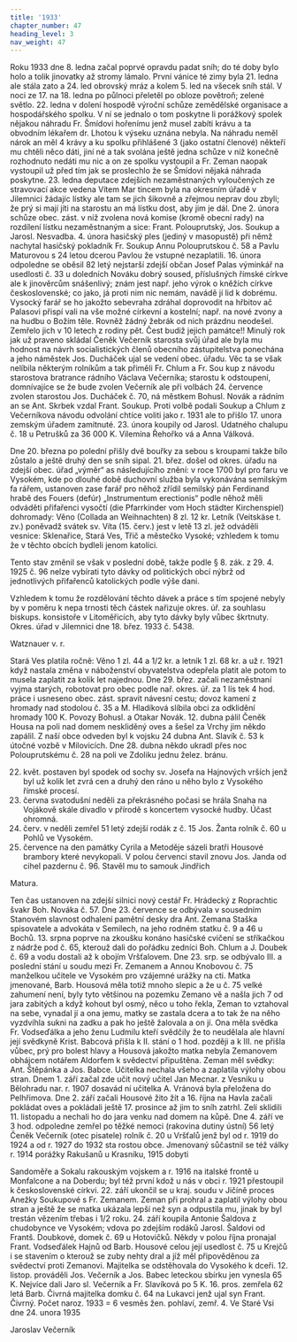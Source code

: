 ```yaml
---
title: '1933'
chapter_number: 47
heading_level: 3
nav_weight: 47
---
```



Roku 1933 dne 8. ledna začal poprvé opravdu padat sníh; do té doby bylo holo a tolik jinovatky až
stromy lámalo. První vánice té zimy byla 21. ledna ale stála zato a 24. led obrovský mráz a kolem 5. led­
na všecek sníh stál. V noci ze 17. na 18. ledna po půlnoci přeletěl po obloze povětroň; zelené světlo.
22. ledna v dolení hospodě výroční schůze zemědělské organisace a hospodářského spolku. V ní
se jednalo o tom poskytne li porážkový spolek nějakou náhradu Fr. Šmídovi hořenímu jenž musel
zabíti krávu a ta obvodním lékařem dr. Lhotou k výseku uznána nebyla. Na náhradu neměl nárok
an měl 4 krávy a ku spolku přihlášené 3 (jako ostatní členové) někteří mu chtěli něco dáti, jiní né
a tak svolána ještě jedna schůze v níž konečně rozhodnuto nedáti mu nic a on ze spolku vystoupil
a Fr. Zeman naopak vystoupil už před tím jak se proslechlo že se Šmídovi nějaká náhrada poskytne.
23. ledna deputace zdejších nezaměstnaných vyloučených ze stravovací akce vedena Vítem Mar­
tincem byla na okresním úřadě v Jilemnici žádajíc lístky ale tam se jich šikovně a zřejmou neprav­
dou zbyli; že prý si mají jíti na starostu an má lístku dost, aby jim je dál.
Dne 2. února schůze obec. zást. v níž zvolena nová komise (kromě obecní rady) na rozdílení
lístku nezaměstnaným a sice: Frant. Polouprutský, Jos. Soukup a Jarosl. Nesvadba.
4. února hasičský ples (jediný v masopustě) při němž nachytal hasičský pokladník Fr. Soukup
Annu Polouprutskou č. 58 a Pavlu Maturovou s 24 letou dcerou Pavlou že vstupné nezaplatili.
16. února odpoledne se oběsil 82 letý nejstarší zdejší občan Josef Palas výminkář na usedlosti č. 33
u doledních Nováku dobrý soused, příslušných římské církve ale k jinověrcům snášenlivý; znám jest
např. jeho výrok o kněžích církve československé; co jako, já proti nim nic nemám, navádě jí lid
k dobrému. Vysocký farář se ho jakožto sebevraha zdráhal doprovodit na hřbitov ač Palasovi přispí­
vali na vše možné církevní a kostelní; např. na nové zvony a na hudbu o Božím těle. Rovněž žádný
žebrák od nich prázdnu neodešel. Zemřelo jich v 10 letech z rodiny pět. Čest budiž jejich památce!!
Minulý rok jak už praveno skládal Čeněk Večerník starosta svůj úřad ale byla mu hodnost na
návrh socialistických členů obecního zástupitelstva ponechána a jeho náměstek Jos. Ducháček ujal
se vedení obec. úřadu. Věc ta se však nelíbila některým rolníkům a tak přiměli Fr. Chlum a Fr. Sou­
kup z návodu starostova bratrance rádního Václava Večerníka; starostu k odstoupení, domnívajíce
se že bude zvolen Večerník ale při volbách 24. července zvolen starostou Jos. Ducháček č. 70, ná­
městkem Bohusl. Novák a rádním an se Ant. Skrbek vzdal Frant. Soukup. Proti volbě podali Soukup
a Chlum z Večerníkova návodu odvolání chtíce voliti jako r. 1931 ale to přišlo 17. unora zemským
úřadem zamítnuté.
23. února koupily od Jarosl. Udatného chalupu č. 18 u Petrušků za 36 000 K. Vilemína Řehořko­
vá a Anna Válková.

Dne 20. března po polední přišly dvě bouřky za sebou s kroupami takže bílo zůstalo a ještě druhý
den se sníh sipal.
21. břez. došel od okres. úřadu na zdejší obec. úřad „výměr“ as následujícího znění: v roce 1700
byl pro faru ve Vysokém, kde po dlouhé době duchovní služba byla vykonávána semilským fa­
rářem, ustanoven zase farář pro něhož zřídil semilský pán Ferdinand hrabě des Fouers (defúr)
„Instrumentum erectionis“ podle něhož měli odváděti přifařenci vysočtí (die Pfarrkinder vom Hoch­
städter Kirchenspiel) dohromady:
Věno (Collada an Weihnachten) 8 zl. 12 kr.
Letník (Veitskäse t. zv.) poněvadž svátek sv. Víta (15. červ.) jest v letě 13 zl. jež odváděli vesnice:
Sklenařice, Stará Ves, Třič a městečko Vysoké; vzhledem k tomu že v těchto obcích bydleli jenom
katolíci.

Tento stav změnil se však v poslední době, takže podle § 8. zák. z 29. 4. 1925 č. 96 nelze vybírati
tyto dávky od politických obcí nýbrž od jednotlivých přifařenců katolických podle výše dani.


Vzhledem k tomu že rozdělování těchto dávek a práce s tím spojené nebyly by v poměru k nepa­
trnosti těch částek nařizuje okres. úř. za souhlasu biskups. konsistoře v Litoměřicích, aby tyto dávky
byly vůbec škrtnuty.
Okres. úřad v Jilemnici dne 18. břez. 1933 č. 5438.

Watznauer v. r.


Stará Ves platila ročně: Věno 1 zl. 44 a 1/2 kr. a letník 1 zl. 68 kr. a už r. 1921 když nastala změna
v náboženství obyvatelstva odepřela platit ale potom to musela zaplatit za kolik let najednou.
Dne 29. břez. začali nezaměstnaní vyjma starých, robotovat pro obec podle nař. okres. úř. za 1 lís­
tek 4 hod. práce i usneseno obec. zást. spravit návesní cestu; dovoz kamení z hromady nad stodolou
č. 35 a M. Hladíková slíbila obci za odklidění hromady 100 K. Povozy Bohusl. a Otakar Novák.
12. dubna pálil Čeněk Housa na poli nad domem neskliděný oves a šešel za Vrchy jim někdo
zapálil.
Z naší obce odveden byl k vojsku 24 dubna Ant. Slavík č. 53 k útočné vozbě v Milovicích.
Dne 28. dubna někdo ukradl přes noc Polouprutskému č. 28 na poli ve Zdoliku jednu želez.
bránu.

22. květ. postaven byl spodek od sochy sv. Josefa na Hajnových vrších jenž byl už kolik let zvrá­
cen a druhý den ráno u něho bylo z Vysokého římské procesí.
4. června svatodušní neděli za překrásného počasi se hrála Snaha na Vojákově skále divadlo
v přírodě s koncertem vysocké hudby. Účast ohromná.
18. červ. v neděli zemřel 51 letý zdejší rodák z č. 15 Jos. Žanta rolník č. 60 u Pohlů ve Vysokém.
5. července na den památky Cyrila a Metoděje sázeli bratři Housové brambory které nevykopali.
V polou červenci stavil znovu Jos. Janda od cihel pazdernu č. 96. Stavěl mu to samouk Jindřich

Matura.

Ten čas ustanoven na zdejší silnici nový cestář Fr. Hrádecký z Roprachtic švakr Boh. Nováka č. 57.
Dne 23. července se odbývala v sousedním Stanovém slavnost odhalení pamětní desky dra Ant.
Zemana Staška spisovatele a advokáta v Semilech, na jeho rodném statku č. 9 a 46 u Bochů.
13. srpna poprve na zkoušku konáno hasičské cvičení se stříkačkou z nádrže pod č. 65, kterouž
dali do pořádku zedníci Boh. Chlum a J. Doubek č. 69 a vodu dostali až k obojím Vršťalovem.
Dne 23. srp. se odbývalo III. a poslední stání u soudu mezi Fr. Zemanem a Annou Knobovou
č. 75 manželkou učitele ve Vysokém pro vzájemné urážky na cti. Matka jmenované, Barb. Housová
měla totiž mnoho slepic a že u č. 75 velké zahumení není, byly tyto většinou na pozemku Zemano­
vě a našla jich 7 od jara zabitých a když kohout byl osmý, něco u toho řekla, Zeman to vztahoval na
sebe, vynadal jí a ona jemu, matky se zastala dcera a to tak že na něho vyzdvíhla sukni na zadku
a pak ho ještě žalovala a on jí. Ona měla svědka Fr. Vodseďálka a jeho ženu Ludmilu kteří svědčily
že to neudělala ale hlavní její svědkyně Krist. Babcová přišla k II. stání o 1 hod. později a k III. ne­
přišla vůbec, prý pro bolest hlavy a Housová jakožto matka nebyla Zemanovem obhájcem notářem
Aldorfem k svědectví připuštěna. Zeman měl svědky: Ant. Štěpánka a Jos. Babce. Učitelka nechala
všeho a zaplatila výlohy obou stran.
Dnem 1. září začal zde učit nový učitel Jan Mecnar. z Vesniku u Bělohradu nar. r. 1907 dosavád­
ní učitelka A. Vránová byla přeložena do Pelhřimova.
Dne 2. září začali Housové žito žít a 16. října na Havla začali pokládat oves a pokládali ještě
17. prosince až jim to sníh zatrhl. Zelí sklidili 11. listopadu a nechali ho do jara venku nad domem
na kůpě.
Dne 4. září ve 3 hod. odpoledne zemřel po těžké nemoci (rakovina dutiny ústní) 56 letý Čeněk
Večerník (otec pisatele) rolník č. 20 u Vršťalů jenž byl od r. 1919 do 1924 a od r. 1927 do 1932 sta­
rostou obce. Jmenovaný sůčastnil se též války r. 1914 porážky Rakušanů u Krasníku, 1915 dobyti


Sandoměře a Sokalu rakouským vojskem a r. 1916 na italské frontě u Monfalcone a na Doberdu; byl
též první kdož u nás v obci r. 1921 přestoupil k československé církvi.
22. září ukončil se u kraj. soudu v Jičíně proces Anežky Soukupové s Fr. Zemanem. Zeman při
prohral a zaplatil výlohy obou stran a ještě že se matka ukázala lepší než syn a odpustila mu, jinak
by byl trestán vězením třebas i 1/2 roku.
24. září koupila Antonie Šaldova z chudobynce ve Vysokém; vdova po zdejším rodáků Jarosl.
Šaldovi od Frantš. Doubkové, domek č. 69 u Hotovičků.
Někdy v polou října pronajal Frant. Vodseďálek Hajnů od Barb. Housové celou její usedlost č. 75
u Krejčů i se stavením o kterouž se zuby nehty dral a jíž měl připověděnou za svědectví proti
Zemanovi. Majitelka se odstěhovala do Vysokého k dceři.
12. listop. prováděli Jos. Večerník a Jos. Babec leteckou sbírku jen vynesla 65 K. Nejvíce dali Jaro­
sl. Večerník a Fr. Slavíková po 5 K.
16. pros. zemřela 62 letá Barb. Čivrná majitelka domku č. 64 na Lukavci jenž ujal syn Frant. Čivrný.
Počet naroz. 1933 = 6 vesměs žen. pohlaví, zemř. 4.
Ve Staré Vsi dne 24. unora 1935

Jaroslav Večerník
